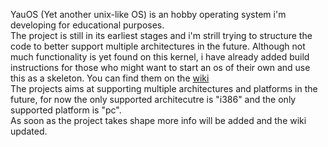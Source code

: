 YauOS (Yet another unix-like OS) is an hobby operating system i'm developing for educational purposes.   
The project is still in its earliest stages and i'm strill trying to structure the code to better support multiple architectures in the future.
Although not much functionality is yet found on this kernel, i have already added build instructions for those who might want to start an os of their own and use this as a skeleton.
You can find them on the [wiki](https://github.com/schiavonedimitri/yauos/wiki/Build-Instructions)  
The projects aims at supporting multiple architectures and platforms in the future, for now the only supported architecutre is "i386" and the only supported platform is "pc".  
As soon as the project takes shape more info will be added and the wiki updated.
